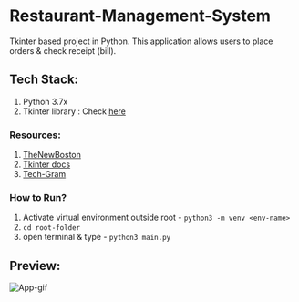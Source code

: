 # Restaurant-Management-System

Tkinter based project in Python. This application allows users to place orders
& check receipt (bill).

## Tech Stack:

1. Python 3.7x
2. Tkinter library : Check [here](https://docs.python.org/3/library/tkinter.html)

### Resources:

1. [TheNewBoston](https://www.youtube.com/playlist?list=PL6gx4Cwl9DGBBnHFDEANbv9q8T4CONGZE)
2. [Tkinter docs](https://docs.python.org/3/library/tkinter.html)
3. [Tech-Gram](https://www.youtube.com/playlist?list=PLjC8JXsSUrri0XWbCGffJ5to1P40hebu2)

### How to Run?

1. Activate virtual environment outside root - ```python3 -m venv <env-name>```
1. ``` cd root-folder ```
1. open terminal & type - ```python3 main.py```


## Preview:

![App-gif](https://user-images.githubusercontent.com/39980643/51665891-c0d89480-1fe2-11e9-960b-2eb6fd8d6e00.gif)
